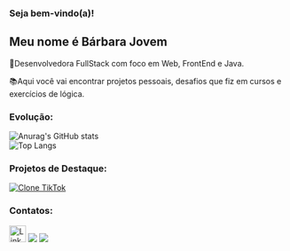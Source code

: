 ### Seja bem-vindo(a)!

## Meu nome é Bárbara Jovem
🚀Desenvolvedora FullStack com foco em Web, FrontEnd e Java. 

📚Aqui você vai encontrar projetos pessoais, desafios que fiz em cursos e exercícios de lógica.

### Evolução:
![Anurag's GitHub stats](https://github-readme-stats.vercel.app/api?username=barbara-jovem&theme=buefy&show_icons=true)     
![Top Langs](https://github-readme-stats.vercel.app/api/top-langs/?username=barbara-jovem&langs_count=8)

### Projetos de Destaque:
[![Clone TikTok](https://github-readme-stats.vercel.app/api/pin/?username=yuriatavares&repo=TikTok-Project&theme=buefy)](https://github.com/barbara-jovem/jornada-dev-ebac)

### Contatos:
[<img src='https://img.shields.io/badge/LinkedIn-007785?style=for-the-badge&logo=linkedin&logoColor=white' alt='Linkedin' height='30'>](https://www.linkedin.com/in/barbara-jovem/)  <a href="https://instagram.com/barbarajovem.dev" target="_blank"><img src="https://img.shields.io/badge/-Instagram-%23E4405F?style=for-the-badge&logo=instagram&logoColor=white" target="_blank"></a> <a href = "mailto:barbarajovem.dev@gmail.com"><img src="https://img.shields.io/badge/-Gmail-%23333?style=for-the-badge&logo=gmail&logoColor=white" target="_blank"></a>

